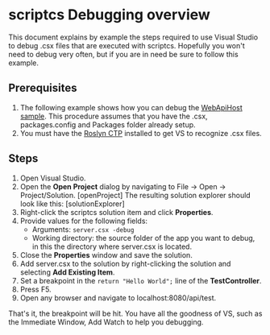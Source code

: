 scriptcs Debugging overview
===========================
This document explains by example the steps required to use Visual Studio to debug .csx files that are executed with scriptcs. Hopefully you won't need to debug very often, but if you are in need be sure to follow this example.

Prerequisites
--------------
1. The following example shows how you can debug the [WebApiHost sample](https://github.com/scriptcs/scriptcs-samples/tree/master/webapihost). This procedure assumes that you have the .csx, packages.config and Packages folder already setup.
2. You must have the [Roslyn CTP](http://msdn.microsoft.com/en-us/vstudio/roslyn.aspx) installed to get VS to recognize .csx files.

Steps
-----
1. Open Visual Studio.
2. Open the **Open Project** dialog by navigating to File -> Open -> Project/Solution.
	[openProject]
	The resulting solution explorer should look like this:
	[solutionExplorer]
3. Right-click the scriptcs solution item and click **Properties**.
4. Provide values for the following fields:
	* Arguments: `server.csx -debug`
	* Working directory: the source folder of the app you want to debug, in this the directory where server.csx is located.
5. Close the **Properties** window and save the solution.
6. Add server.csx to the solution by right-clicking the solution and selecting **Add Existing Item**.
7. Set a breakpoint in the `return "Hello World";` line of the **TestController**.
8. Press F5.
9. Open any browser and navigate to localhost:8080/api/test.

That's it, the breakpoint will be hit. You have all the goodness of VS, such as the Immediate Window, Add Watch to help you debugging.